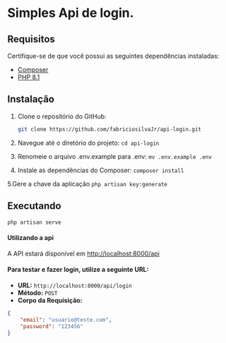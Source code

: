 # Simples Api de login.
## Requisitos

Certifique-se de que você possui as seguintes dependências instaladas:

- [Composer](https://getcomposer.org/)
- [PHP 8.1](https://www.php.net/)

## Instalação

1. Clone o repositório do GitHub:

   ```bash
   git clone https://github.com/fabriciosilvaJr/api-login.git
   
2. Navegue até o diretório do projeto:
    `cd api-login`
   
3. Renomeie o arquivo .env.example para .env:
   `mv .env.example .env`

5. Instale as dependências do Composer:
   `composer install`
   
5.Gere a chave da aplicação
   `php artisan key:generate`
   
## Executando

`php artisan serve`

#### Utilizando a api

A API estará disponível em [http://localhost:8000/api](http://localhost:8000/api)

#### Para testar e fazer login, utilize a seguinte URL:

- **URL:** `http://localhost:8000/api/login`
- **Método:** `POST`
- **Corpo da Requisição:**
  
```json
{
 	"email": "usuario@teste.com",
	"password": "123456"
}
```
